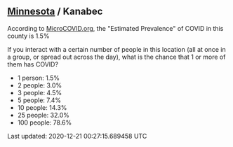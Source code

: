 
## [Minnesota](/united-states/minnesota) / Kanabec

According to [MicroCOVID.org](http://microcovid.org),
the "Estimated Prevalence" of COVID in this county is 1.5%

If you interact with a certain number of people in this location
(all at once in a group, or spread out across the day), what is the chance that
1 or more of them has COVID?

- 1 person: 1.5%
- 2 people: 3.0%
- 3 people: 4.5%
- 5 people: 7.4%
- 10 people: 14.3%
- 25 people: 32.0%
- 100 people: 78.6%

Last updated: 2020-12-21 00:27:15.689458 UTC
